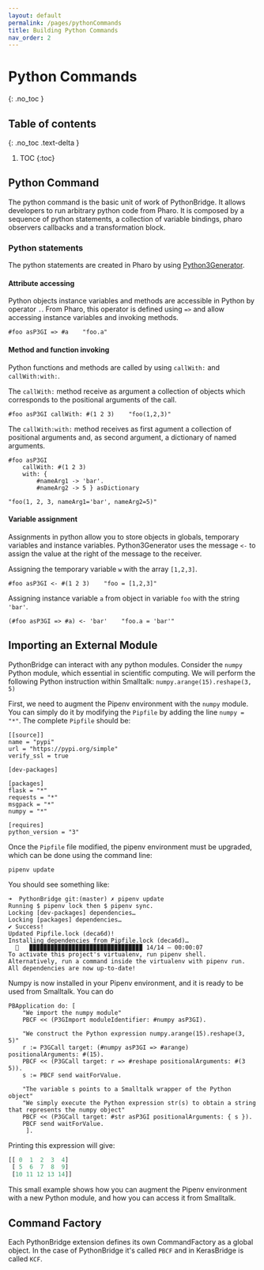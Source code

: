 ```yaml
---
layout: default
permalink: /pages/pythonCommands
title: Building Python Commands
nav_order: 2
---
```


# Python Commands
{: .no_toc }

## Table of contents
{: .no_toc .text-delta }

1. TOC
{:toc}

## Python Command

The python command is the basic unit of work of PythonBridge. It allows developers to run arbitrary python code from Pharo. It is composed by a sequence of python statements, a collection of variable bindings, pharo observers callbacks and a transformation block.

### Python statements

The python statements are created in Pharo by using [Python3Generator](https://github.com/juliendelplanque/Python3Generator).

#### Attribute accessing
Python objects instance variables and methods are accessible in Python by operator `.`. From Pharo, this operator is defined using `=>` and allow accessing instance variables and invoking methods.
```smalltalk
#foo asP3GI => #a    "foo.a"
```

#### Method and function invoking
Python functions and methods are called by using `callWith:` and `callWith:with:`. 

The `callWith:` method receive as argument a collection of objects which corresponds to the positional arguments of the call.
```smalltalk
#foo asP3GI callWith: #(1 2 3)    "foo(1,2,3)"
```

The `callWith:with:` method receives as first agument a collection of positional arguments and, as second argument, a dictionary of named arguments.
```smalltalk
#foo asP3GI 
    callWith: #(1 2 3) 
    with: { 
        #nameArg1 -> 'bar'.
        #nameArg2 -> 5 } asDictionary

"foo(1, 2, 3, nameArg1='bar', nameArg2=5)"
```

#### Variable assignment
Assignments in python allow you to store objects in globals, temporary variables and instance variables. Python3Generator uses the message `<-` to assign the value at the right of the message to the receiver.

Assigning the temporary variable `w` with the array `[1,2,3]`.
```smalltalk
#foo asP3GI <- #(1 2 3)    "foo = [1,2,3]"
```

Assigning instance variable `a` from object in variable `foo` with the string `'bar'`.
```smalltalk
(#foo asP3GI => #a) <- 'bar'    "foo.a = 'bar'"
```


## Importing an External Module

PythonBridge can interact with any python modules. Consider the `numpy` Python module, which essential in scientific computing. We will perform the following Python instruction within Smalltalk: `numpy.arange(15).reshape(3, 5)`

First, we need to augment the Pipenv environment with the `numpy` module. You can simply do it by modifying the `Pipfile` by adding the line `numpy = "*"`. The complete `Pipfile` should be:

```
[[source]]
name = "pypi"
url = "https://pypi.org/simple"
verify_ssl = true

[dev-packages]

[packages]
flask = "*"
requests = "*"
msgpack = "*"
numpy = "*"

[requires]
python_version = "3"
```

Once the `Pipfile` file modified, the pipenv environment must be upgraded, which can be done using the command line:
```
pipenv update
```

You should see something like: 
```
➜  PythonBridge git:(master) ✗ pipenv update
Running $ pipenv lock then $ pipenv sync.
Locking [dev-packages] dependencies…
Locking [packages] dependencies…
✔ Success! 
Updated Pipfile.lock (deca6d)!
Installing dependencies from Pipfile.lock (deca6d)…
  🐍   ▉▉▉▉▉▉▉▉▉▉▉▉▉▉▉▉▉▉▉▉▉▉▉▉▉▉▉▉▉▉▉▉ 14/14 — 00:00:07
To activate this project's virtualenv, run pipenv shell.
Alternatively, run a command inside the virtualenv with pipenv run.
All dependencies are now up-to-date!
```

Numpy is now installed in your Pipenv environment, and it is ready to be used from Smalltalk. You can do 

```Smalltalk
PBApplication do: [ 
    "We import the numpy module"
	PBCF << (P3GImport moduleIdentifier: #numpy asP3GI).
    
    "We construct the Python expression numpy.arange(15).reshape(3, 5)"
	r := P3GCall target: (#numpy asP3GI => #arange) positionalArguments: #(15).
	PBCF << (P3GCall target: r => #reshape positionalArguments: #(3 5)). 
	s := PBCF send waitForValue.
    
    "The variable s points to a Smalltalk wrapper of the Python object"
    "We simply execute the Python expression str(s) to obtain a string that represents the numpy object"
	PBCF << (P3GCall target: #str asP3GI positionalArguments: { s }). 
	PBCF send waitForValue.
	 ].
```

Printing this expression will give:
```Python
[[ 0  1  2  3  4]
 [ 5  6  7  8  9]
 [10 11 12 13 14]]
```

This small example shows how you can augment the Pipenv environment with a new Python module, and how you can access it from Smalltalk.

## Command Factory

Each PythonBridge extension defines its own CommandFactory as a global object. In the case of PythonBridge it's called `PBCF` and in KerasBridge is called `KCF`.

